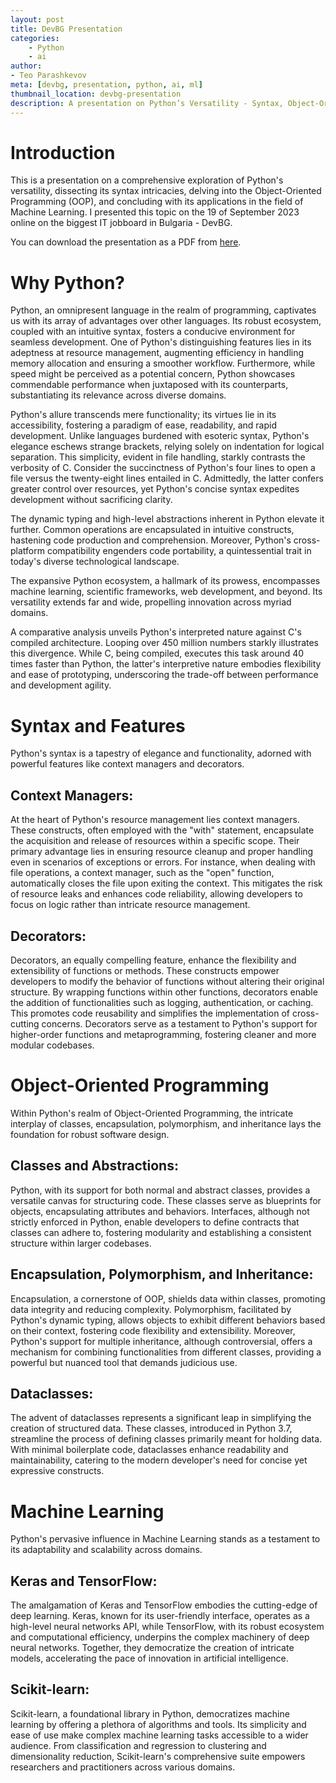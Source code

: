 ```yaml
---
layout: post
title: DevBG Presentation
categories:
    - Python
    - ai
author:
- Teo Parashkevov
meta: [devbg, presentation, python, ai, ml]
thumbnail_location: devbg-presentation
description: A presentation on Python’s Versatility - Syntax, Object-Oriented Programming, and Machine Learning Applications
---
```


# Introduction

This is a presentation on a comprehensive exploration of Python's versatility, dissecting its syntax intricacies, delving into the Object-Oriented Programming (OOP), and concluding with its applications in the field of Machine Learning. I presented this topic on the 19 of September 2023 online on the biggest IT jobboard in Bulgaria - DevBG.

You can download the presentation as a PDF from [here](/assets/img/posts/devbg-presentation/presentation.pdf).


# Why Python?

Python, an omnipresent language in the realm of programming, captivates us with its array of advantages over other languages. Its robust ecosystem, coupled with an intuitive syntax, fosters a conducive environment for seamless development. One of Python's distinguishing features lies in its adeptness at resource management, augmenting efficiency in handling memory allocation and ensuring a smoother workflow. Furthermore, while speed might be perceived as a potential concern, Python showcases commendable performance when juxtaposed with its counterparts, substantiating its relevance across diverse domains.

Python's allure transcends mere functionality; its virtues lie in its accessibility, fostering a paradigm of ease, readability, and rapid development. Unlike languages burdened with esoteric syntax, Python's elegance eschews strange brackets, relying solely on indentation for logical separation. This simplicity, evident in file handling, starkly contrasts the verbosity of C. Consider the succinctness of Python's four lines to open a file versus the twenty-eight lines entailed in C. Admittedly, the latter confers greater control over resources, yet Python's concise syntax expedites development without sacrificing clarity.

The dynamic typing and high-level abstractions inherent in Python elevate it further. Common operations are encapsulated in intuitive constructs, hastening code production and comprehension. Moreover, Python's cross-platform compatibility engenders code portability, a quintessential trait in today's diverse technological landscape.

The expansive Python ecosystem, a hallmark of its prowess, encompasses machine learning, scientific frameworks, web development, and beyond. Its versatility extends far and wide, propelling innovation across myriad domains.

A comparative analysis unveils Python's interpreted nature against C's compiled architecture. Looping over 450 million numbers starkly illustrates this divergence. While C, being compiled, executes this task around 40 times faster than Python, the latter's interpretive nature embodies flexibility and ease of prototyping, underscoring the trade-off between performance and development agility.

# Syntax and Features

Python's syntax is a tapestry of elegance and functionality, adorned with powerful features like context managers and decorators.

## Context Managers:

At the heart of Python's resource management lies context managers. These constructs, often employed with the "with" statement, encapsulate the acquisition and release of resources within a specific scope. Their primary advantage lies in ensuring resource cleanup and proper handling even in scenarios of exceptions or errors. For instance, when dealing with file operations, a context manager, such as the "open" function, automatically closes the file upon exiting the context. This mitigates the risk of resource leaks and enhances code reliability, allowing developers to focus on logic rather than intricate resource management.

## Decorators:

Decorators, an equally compelling feature, enhance the flexibility and extensibility of functions or methods. These constructs empower developers to modify the behavior of functions without altering their original structure. By wrapping functions within other functions, decorators enable the addition of functionalities such as logging, authentication, or caching. This promotes code reusability and simplifies the implementation of cross-cutting concerns. Decorators serve as a testament to Python's support for higher-order functions and metaprogramming, fostering cleaner and more modular codebases.

# Object-Oriented Programming

Within Python's realm of Object-Oriented Programming, the intricate interplay of classes, encapsulation, polymorphism, and inheritance lays the foundation for robust software design.

## Classes and Abstractions:

Python, with its support for both normal and abstract classes, provides a versatile canvas for structuring code. These classes serve as blueprints for objects, encapsulating attributes and behaviors. Interfaces, although not strictly enforced in Python, enable developers to define contracts that classes can adhere to, fostering modularity and establishing a consistent structure within larger codebases.

## Encapsulation, Polymorphism, and Inheritance:

Encapsulation, a cornerstone of OOP, shields data within classes, promoting data integrity and reducing complexity. Polymorphism, facilitated by Python's dynamic typing, allows objects to exhibit different behaviors based on their context, fostering code flexibility and extensibility. Moreover, Python's support for multiple inheritance, although controversial, offers a mechanism for combining functionalities from different classes, providing a powerful but nuanced tool that demands judicious use.

## Dataclasses:

The advent of dataclasses represents a significant leap in simplifying the creation of structured data. These classes, introduced in Python 3.7, streamline the process of defining classes primarily meant for holding data. With minimal boilerplate code, dataclasses enhance readability and maintainability, catering to the modern developer's need for concise yet expressive constructs.

# Machine Learning

Python's pervasive influence in Machine Learning stands as a testament to its adaptability and scalability across domains.

## Keras and TensorFlow:

The amalgamation of Keras and TensorFlow embodies the cutting-edge of deep learning. Keras, known for its user-friendly interface, operates as a high-level neural networks API, while TensorFlow, with its robust ecosystem and computational efficiency, underpins the complex machinery of deep neural networks. Together, they democratize the creation of intricate models, accelerating the pace of innovation in artificial intelligence.

## Scikit-learn:

Scikit-learn, a foundational library in Python, democratizes machine learning by offering a plethora of algorithms and tools. Its simplicity and ease of use make complex machine learning tasks accessible to a wider audience. From classification and regression to clustering and dimensionality reduction, Scikit-learn's comprehensive suite empowers researchers and practitioners across various domains.

